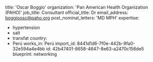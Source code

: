 title: 'Oscar Boggio'
organization: 'Pan American Health Organization (PAHO)'
job_title: Consultant
official_title: Dr
email_address: boggioosc@paho.org
post_nominal_letters: 'MD MPH'
expertise:
  - hypertension
  - salt
  - transfat
country:
  - Perú
works_in: Perú
import_id: 8441d1d6-7f0e-442b-9fa0-32e594a4e4bb
id: 42b47401-8658-4647-8e63-a2470c156de5
blueprint: networking
